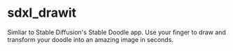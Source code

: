 # sdxl_drawit
Simliar to Stable Diffusion's Stable Doodle app. Use your finger to draw and transform your doodle into an amazing image in seconds.
